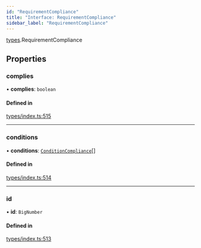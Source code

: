 ```yaml
---
id: "RequirementCompliance"
title: "Interface: RequirementCompliance"
sidebar_label: "RequirementCompliance"
---
```


[types](../../../modules/Types/Types.md).RequirementCompliance

## Properties

### complies

• **complies**: `boolean`

#### Defined in

[types/index.ts:515](https://github.com/PolymeshAssociation/polymesh-sdk/blob/daafaa68f/src/types/index.ts#L515)

___

### conditions

• **conditions**: [`ConditionCompliance`](../ConditionCompliance/ConditionCompliance.md)[]

#### Defined in

[types/index.ts:514](https://github.com/PolymeshAssociation/polymesh-sdk/blob/daafaa68f/src/types/index.ts#L514)

___

### id

• **id**: `BigNumber`

#### Defined in

[types/index.ts:513](https://github.com/PolymeshAssociation/polymesh-sdk/blob/daafaa68f/src/types/index.ts#L513)
